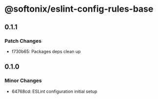 # @softonix/eslint-config-rules-base

## 0.1.1

### Patch Changes

- f730b65: Packages deps clean up

## 0.1.0

### Minor Changes

- 64768cd: ESLint configuration initial setup
